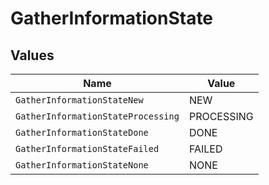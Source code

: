 # GatherInformationState


## Values

| Name                               | Value                              |
| ---------------------------------- | ---------------------------------- |
| `GatherInformationStateNew`        | NEW                                |
| `GatherInformationStateProcessing` | PROCESSING                         |
| `GatherInformationStateDone`       | DONE                               |
| `GatherInformationStateFailed`     | FAILED                             |
| `GatherInformationStateNone`       | NONE                               |